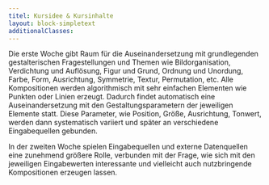 ```yaml
---
titel: Kursidee & Kursinhalte
layout: block-simpletext
additionalClasses:
---
```


Die erste Woche gibt Raum für die Auseinandersetzung mit grundlegenden gestalterischen Fragestellungen und Themen wie Bildorganisation, Verdichtung und Auflösung, Figur und Grund, Ordnung und Unordung, Farbe, Form, Ausrichtung, Symmetrie, Textur, Permutation, etc. Alle Kompositionen werden algorithmisch mit sehr einfachen Elementen wie Punkten oder Linien erzeugt. Dadurch findet automatisch eine Auseinandersetzung mit den Gestaltungsparametern der jeweiligen Elemente statt. Diese Parameter, wie Position, Größe, Ausrichtung, Tonwert, werden dann systematisch variiert und später an verschiedene Eingabequellen gebunden. 

In der zweiten Woche spielen Eingabequellen und externe Datenquellen eine zunehmend größere Rolle, verbunden mit der Frage, wie sich mit den jeweiligen Eingabewerten interessante und vielleicht auch nutzbringende Kompositionen erzeugen lassen.
